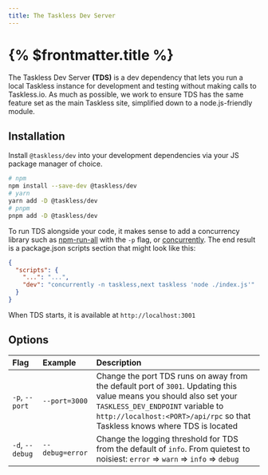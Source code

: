 ```yaml
---
title: The Taskless Dev Server
---
```


# {% $frontmatter.title %}

The Taskless Dev Server **(TDS)** is a dev dependency that lets you run a local Taskless instance for development and testing without making calls to Taskless.io. As much as possible, we work to ensure TDS has the same feature set as the main Taskless site, simplified down to a node.js-friendly module.

## Installation

Install `@taskless/dev` into your development dependencies via your JS package manager of choice.

```sh
# npm
npm install --save-dev @taskless/dev
# yarn
yarn add -D @taskless/dev
# pnpm
pnpm add -D @taskless/dev
```

To run TDS alongside your code, it makes sense to add a concurrency library such as [npm-run-all](https://www.npmjs.com/package/npm-run-all) with the `-p` flag, or [concurrently](https://www.npmjs.com/package/concurrently). The end result is a package.json scripts section that might look like this:

```json
{
  "scripts": {
    "...": "...",
    "dev": "concurrently -n taskless,next taskless 'node ./index.js'"
  }
}
```

When TDS starts, it is available at `http://localhost:3001`

## Options

| Flag            | Example         | Description                                                                                                                                                                                                                            |
| :-------------- | :-------------- | :------------------------------------------------------------------------------------------------------------------------------------------------------------------------------------------------------------------------------------- |
| `-p`, `--port`  | `--port=3000`   | Change the port TDS runs on away from the default port of `3001`. Updating this value means you should also set your `TASKLESS_DEV_ENDPOINT` variable to `http://localhost:<PORT>/api/rpc` so that Taskless knows where TDS is located |
| `-d`, `--debug` | `--debug=error` | Change the logging threshold for TDS from the default of `info`. From quietest to noisiest: `error` => `warn` => `info` => `debug`                                                                                                     |
